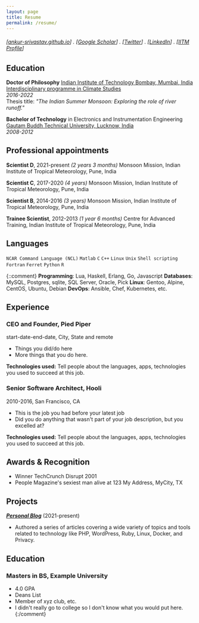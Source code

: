 ```yaml
---
layout: page
title: Resume
permalink: /resume/
---
```


###### [[ankur-srivastav.github.io](https://ankur-srivastav.github.io/)] . [[Google Scholar](https://scholar.google.co.in/citations?user=h_VAg8IAAAAJ&hl=en)] . [[Twitter](https://twitter.com/ankur__s)] . [[LinkedIn](https://www.linkedin.com/in/ankursr/)] . [[IITM Profile](https://www.tropmet.res.in/130-Ankur%20%20Srivastava-scientist_detail)]

## Education
**Doctor of Philosophy**
[Indian Institute of Technology Bombay, Mumbai, India](https://www.iitb.ac.in/)<br>
[Interdisciplinary programme in Climate Studies](https://www.climate.iitb.ac.in/en/student-type/ankur-srivastava)<br>
*2016-2022*<br>
Thesis title: *"The Indian Summer Monsoon: Exploring the role of river runoff."*<br>

**Bachelor of Technology** in Electronics and Instrumentation Engineering<br>
[Gautam Buddh Technical University, Lucknow, India](https://aktu.ac.in/)<br>
*2008-2012*<br>

## Professional appointments

**Scientist D**, 2021-present *(2 years 3 months)*
Monsoon Mission, Indian Institute of Tropical Meteorology, Pune, India

**Scientist C**, 2017-2020 *(4 years)*
Monsoon Mission, Indian Institute of Tropical Meteorology, Pune, India

**Scientist B**, 2014-2016 *(3 years)*
Monsoon Mission, Indian Institute of Tropical Meteorology, Pune, India

**Trainee Scientist**, 2012-2013 *(1 year 6 months)*
Centre for Advanced Training, Indian Institute of Tropical Meteorology, Pune, India

## Languages

```NCAR Command Language (NCL)```
```Matlab```
```C```
```C++```
```Linux```
```Unix```
```Shell scripting```
```Fortran```
```Ferret```
```Python```
```R```

{::comment}
**Programming**: Lua, Haskell, Erlang, Go, Javascript
**Databases**: MySQL, Postgres, sqlite, SQL Server, Oracle, Pick
**Linux**: Gentoo, Alpine, CentOS, Ubuntu, Debian
**DevOps**: Ansible, Chef, Kubernetes, etc.

## Experience

### CEO and Founder, Pied Piper

start-date-end-date, City, State and remote

- Things you did/do here
- More things that you do here.

**Technologies used:** Tell people about the languages, apps, technologies you used to succeed at this job.

### Senior Software Architect, Hooli

2010-2016, San Francisco, CA

- This is the job you had before your latest job
- Did you do anything that wasn't part of your job description, but you excelled at?

**Technologies used:** Tell people about the languages, apps, technologies you used to succeed at this job.

## Awards & Recognition

- Winner TechCrunch Disrupt 2001
- People Magazine's sexiest man alive at 123 My Address, MyCity, TX

## Projects

**[*Personal Blog*](http://luther.io)** (2021-present)

- Authored a series of articles covering a wide variety of topics and tools related to technology like PHP, WordPress, Ruby, Linux, Docker, and Privacy.

## Education

### Masters in BS, Example University

- 4.0 GPA
- Deans List
- Member of xyz club, etc.
- I didn't really go to college so I don't know what you would put here.
{:/comment}